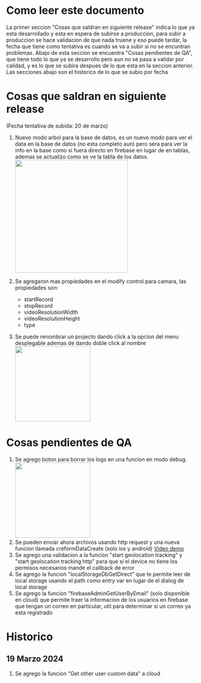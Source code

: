 # Como leer este documento
La primer seccion "Cosas que saldran en siguiente release" indica lo que ya esta desarrollado y esta en espera de subirse a produccion, para subir a produccion se hace validacion de que nada truene y eso puede tardar, la fecha que tiene como tentativa es cuando se va a subir si no se encuntran problemas. Abajo de esta seccion se encuentra "Cosas pendientes de QA", que tiene todo lo que ya se desarrollo pero aun no se pasa a validar por calidad, y es lo que se subira despues de lo que esta en la seccion anterior. Las secciones abajo son el historico de lo que se subio por fecha

# Cosas que saldran en siguiente release
(Fecha tentativa de subida: 20 de marzo)
1. Nuevo modo arbol para la base de datos, es un nuevo modo para ver el data en la base de datos (no esta completo aun) pero sera para ver la info en la base como si fuera directo en firebase en lugar de en tablas, ademas se actualizo como se ve la tabla de los datos.<br /><img src="https://firebasestorage.googleapis.com/v0/b/apphive-inc.appspot.com/o/MediaReleases%2FDEVN-12501.png?alt=media" width="300">

2. Se agregaron mas propiedades en el modify control para camara, las propiedades son:
    - startRecord
    - stopRecord
    - videoResolutionWidth
    - videoResolutionHeight
    - type
3. Se puede renombrar un projecto dando click a la opcion del menu desplegable ademas de dando doble click al nombre <br /><img src="https://firebasestorage.googleapis.com/v0/b/apphive-inc.appspot.com/o/MediaReleases%2FDEVN-12583.png?alt=media" width="200">

# Cosas pendientes de QA
1. Se agrego boton para borrar los logs en una funcion en modo debug.<br /><img src="https://firebasestorage.googleapis.com/v0/b/apphive-inc.appspot.com/o/MediaReleases%2FDEVN-1718.PNG?alt=media" width="200">
2. Se pueden enviar ahora archivos usando http request y una nueva funcion llamada creformDataCreate (solo ios y android) [Video demo](https://firebasestorage.googleapis.com/v0/b/apphive-inc.appspot.com/o/MediaReleases%2FDEVN-12486.webm?alt=media)
3. Se agrego una validacion a la funcion "start geolocation tracking" y "start geolocation tracking http" para que si el device no tiene los permisos necesarios mande el callback de error
4. Se agrego la funcion "localStorageDbGetDirect" que te permite leer de local storage usando el path como entry var en lugar de el dialog de local storage
5. Se agrego la funcion "firebaseAdminGetUserByEmail" (solo disponible en cloud) que permite traer la informacion de los usuarios en firebase que tengan un correo en particular, util para determinar si un correo ya esta registrado


# Historico
## 19 Marzo 2024
1. Se agrego la funcion "Get other user custom data" a cloud